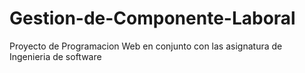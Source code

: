 # Gestion-de-Componente-Laboral
Proyecto de Programacion Web en conjunto con las asignatura de Ingenieria de software

